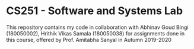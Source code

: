 # CS251 - Software and Systems Lab
This repository contains my code in collaboration with Abhinav Goud Bingi (180050002), Hrithik Vikas Samala (180050038) for assignments done in this course, offered by Prof. Amitabha Sanyal in Autumn 2019-2020 
